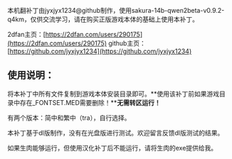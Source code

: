 本机翻补丁由jyxjyx1234@github制作，使用sakura-14b-qwen2beta-v0.9.2-q4km，仅供交流学习，请在购买正版游戏本体的基础上使用本补丁。

2dfan主页：[https://2dfan.com/users/290175](https://2dfan.com/users/290175)
github主页：[https://github.com/jyxjyx1234](https://github.com/jyxjyx1234)

## 使用说明：

将本补丁中所有文件复制到游戏本体安装目录即可。**使用该补丁前如果游戏目录中存在_FONTSET.MED需要删除！****无需转区运行！**

有两个版本：简中和繁中（tra），自行选择。

本补丁基于dl版制作，没有在光盘版进行测试。欢迎留言反馈dl版测试的结果。

如果生肉能够运行，但使用汉化补丁后不能运行，请将生肉的exe提供给我。
